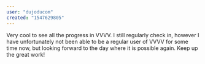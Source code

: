 ```yaml
---
user: "dujoducom"
created: "1547629805"
---
```


Very cool to see all the progress in VVVV. I still regularly check in, however I have unfortunately not been able to be a regular user of VVVV for some time now, but looking forward to the day where it is possible again. Keep up the great work!
